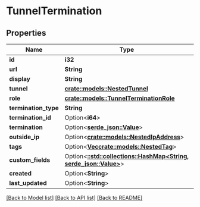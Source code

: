# TunnelTermination

## Properties

Name | Type | Description | Notes
------------ | ------------- | ------------- | -------------
**id** | **i32** |  | [readonly]
**url** | **String** |  | [readonly]
**display** | **String** |  | [readonly]
**tunnel** | [**crate::models::NestedTunnel**](NestedTunnel.md) |  | 
**role** | [**crate::models::TunnelTerminationRole**](TunnelTermination_role.md) |  | 
**termination_type** | **String** |  | 
**termination_id** | Option<**i64**> |  | [optional]
**termination** | Option<[**serde_json::Value**](.md)> |  | [readonly]
**outside_ip** | Option<[**crate::models::NestedIpAddress**](NestedIPAddress.md)> |  | [optional]
**tags** | Option<[**Vec<crate::models::NestedTag>**](NestedTag.md)> |  | [optional]
**custom_fields** | Option<[**::std::collections::HashMap<String, serde_json::Value>**](serde_json::Value.md)> |  | [optional]
**created** | Option<**String**> |  | [readonly]
**last_updated** | Option<**String**> |  | [readonly]

[[Back to Model list]](../README.md#documentation-for-models) [[Back to API list]](../README.md#documentation-for-api-endpoints) [[Back to README]](../README.md)


